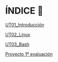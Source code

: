 # ÍNDICE 🔗

[UT01_Introducción](./UT01_introduccion/index.md)

[UT02_Linux](./UT02_linux/index.md)

[UT03_Bash](./UT03_Bash/index.md)

[Proyecto 1º evaluación](./1.ProyectoEvalucion/1.Proyecto.md)